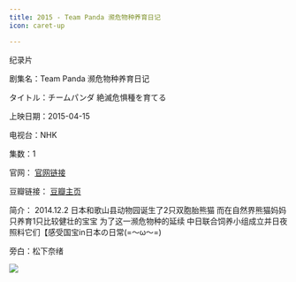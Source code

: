 ```yaml
---
title: 2015 - Team Panda 濒危物种养育日记
icon: caret-up

---
```

纪录片

剧集名：Team Panda 濒危物种养育日记

タイトル：チームパンダ 絶滅危惧種を育てる

上映日期：2015-04-15

电视台：NHK

集数：1

官网： [官网链接](https://www.nhk.or.jp/archives/chronicle/detail/?crnid=A201504160010001302100)

豆瓣链接： [豆瓣主页](https://movie.douban.com/subject/26378048/)

简介： 2014.12.2 日本和歌山县动物园诞生了2只双胞胎熊猫 而在自然界熊猫妈妈只养育1只比较健壮的宝宝 为了这一濒危物种的延续 中日联合饲养小组成立并日夜照料它们【感受国宝in日本の日常(=～ω～=) ​​​

旁白：松下奈绪 

![](https://listpic.tsgsanjiao.com/other/2015bwwzyyrj.jpg)